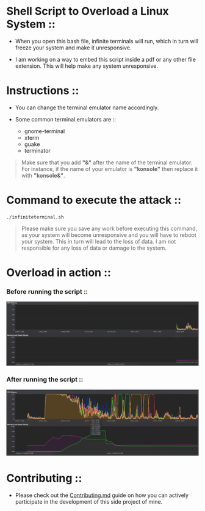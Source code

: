 # Shell Script to Overload a Linux System ::

- When you open this bash file, infinite terminals will run, which in turn will freeze your system and make it unresponsive.

- I am working on a way to embed this script inside a pdf or any other file extension. This will help make any system unresponsive.

# Instructions ::

- You can change the terminal emulator name accordingly.

- Some common terminal emulators are ::

  - gnome-terminal
  - xterm
  - guake
  - terminator

> Make sure that you add **"&"** after the name of the terminal emulator. For instance, if the name of your emulator is **"konsole"** then replace it with **"konsole&"**.

# Command to execute the attack ::

```
./infiniteterminal.sh
```

> Please make sure you save any work before executing this command, as your system will become unresponsive and you will have to reboot your system. This in turn will lead to the loss of data. I am not responsible for any loss of data or damage to the system.

# Overload in action ::

### Before running the script ::

![Before running the script](Media/before.png)

### After running the script ::

![After running the script](Media/after.png)

# Contributing ::

- Please check out the [Contributing.md](Contributing.md) guide on how you can actively participate in the development of this side project of mine.
